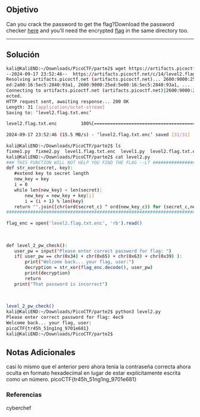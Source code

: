 ## Objetivo 
Can you crack the password to get the flag?Download the password checker [here](https://artifacts.picoctf.net/c/14/level2.py) and you'll need the encrypted [flag](https://artifacts.picoctf.net/c/14/level2.flag.txt.enc) in the same directory too.

---
## Solución  
```bash
kali@KaliEND:~/Downloads/PicoCTF/parte2$ wget https://artifacts.picoctf.net/c/14/level2.flag.txt.enc  
--2024-09-17 23:52:46--  https://artifacts.picoctf.net/c/14/level2.flag.txt.enc  
Resolving artifacts.picoctf.net (artifacts.picoctf.net)... 2600:9000:25ed:9a00:16:5ec5:2840:93a1, 2600:9000:25  
ed:2a00:16:5ec5:2840:93a1, 2600:9000:25ed:5e00:16:5ec5:2840:93a1, ...  
Connecting to artifacts.picoctf.net (artifacts.picoctf.net)|2600:9000:25ed:9a00:16:5ec5:2840:93a1|:443... conn  
ected.  
HTTP request sent, awaiting response... 200 OK  
Length: 31 [application/octet-stream]  
Saving to: ‘level2.flag.txt.enc’  
  
level2.flag.txt.enc         100%[=========================================>]      31  --.-KB/s    in 0s         
  
2024-09-17 23:52:46 (15.5 MB/s) - ‘level2.flag.txt.enc’ saved [31/31]  
  
kali@KaliEND:~/Downloads/PicoCTF/parte2$ ls  
fixme1.py  fixme2.py  level1.flag.txt.enc  level1.py  level2.flag.txt.enc  level2.py  
kali@KaliEND:~/Downloads/PicoCTF/parte2$ cat level2.py    
### THIS FUNCTION WILL NOT HELP YOU FIND THE FLAG --LT ########################  
def str_xor(secret, key):  
   #extend key to secret length  
   new_key = key  
   i = 0  
   while len(new_key) < len(secret):  
       new_key = new_key + key[i]  
       i = (i + 1) % len(key)           
   return "".join([chr(ord(secret_c) ^ ord(new_key_c)) for (secret_c,new_key_c) in zip(secret,new_key)])  
###############################################################################  
  
flag_enc = open('level2.flag.txt.enc', 'rb').read()  
  
  
  
def level_2_pw_check():  
   user_pw = input("Please enter correct password for flag: ")  
   if( user_pw == chr(0x34) + chr(0x65) + chr(0x63) + chr(0x39) ):  
       print("Welcome back... your flag, user:")  
       decryption = str_xor(flag_enc.decode(), user_pw)  
       print(decryption)  
       return  
   print("That password is incorrect")  
  
  
  
level_2_pw_check()  
kali@KaliEND:~/Downloads/PicoCTF/parte2$ python3 level2.py    
Please enter correct password for flag: 4ec9  
Welcome back... your flag, user:  
picoCTF{tr45h_51ng1ng_9701e681}  
kali@KaliEND:~/Downloads/PicoCTF/parte2$
```
## Notas Adicionales 
casi lo mismo que el anterior pero ahora tenia la contraseña correcta ahora  oculta en formato hexadecimal en lugar de estar explícitamente escrita como un número.
picoCTF{tr45h_51ng1ng_9701e681}
### Referencias
cyberchef
